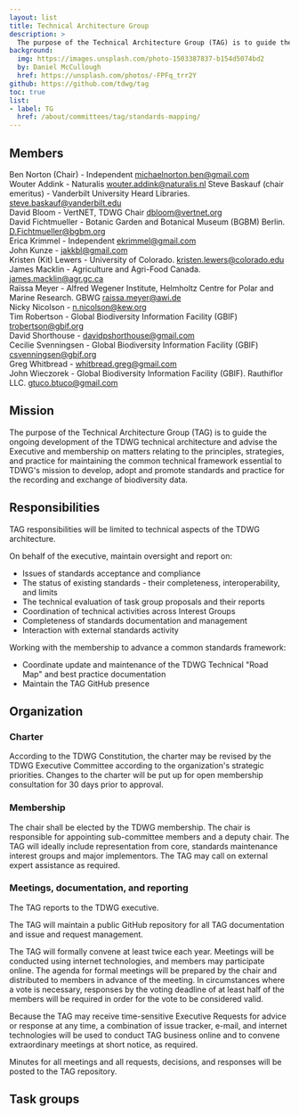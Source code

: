 ```yaml
---
layout: list
title: Technical Architecture Group
description: >
  The purpose of the Technical Architecture Group (TAG) is to guide the ongoing development of the TDWG technical architecture and advise the Executive and membership on matters relating to the principles, strategies, and practice for maintaining the common technical framework essential to TDWG's mission to develop, adopt and promote standards and practice for the recording and exchange of biodiversity data.
background:
  img: https://images.unsplash.com/photo-1503387837-b154d5074bd2
  by: Daniel McCullough
  href: https://unsplash.com/photos/-FPFq_trr2Y
github: https://github.com/tdwg/tag
toc: true
list:
- label: TG
  href: /about/committees/tag/standards-mapping/
---
```


## Members

Ben Norton (Chair) - Independent [michaelnorton.ben@gmail.com](mailto:michaelnorton.ben@gmail.com)  
Wouter Addink - Naturalis [wouter.addink@naturalis.nl](mailto:wouter.addink@naturalis.nl)
Steve Baskauf (chair emeritus) - Vanderbilt University Heard Libraries. [steve.baskauf@vanderbilt.edu](mailto:steve.baskauf@vanderbilt.edu)  
David Bloom - VertNET, TDWG Chair [dbloom@vertnet.org](dbloom@vertnet.org)  
David Fichtmueller - Botanic Garden and Botanical Museum (BGBM) Berlin. [D.Fichtmueller@bgbm.org](mailto:D.Fichtmueller@bgbm.org)  
Erica Krimmel - Independent [ekrimmel@gmail.com](ekrimmel@gmail.com)  
John Kunze - [jakkbl@gmail.com](jakkbl@gmail.com)  
Kristen (Kit) Lewers - University of Colorado. [kristen.lewers@colorado.edu](mailto:kristen.lewers@colorado.edu)  
James Macklin - Agriculture and Agri-Food Canada. [james.macklin@agr.gc.ca](mailto:james.macklin@agr.gc.ca)  
Raïssa Meyer -  Alfred Wegener Institute, Helmholtz Centre for Polar and Marine Research. GBWG [raissa.meyer@awi.de](mailto:raissa.meyer@awi.de)  
Nicky Nicolson - [n.nicolson@kew.org](n.nicolson@kew.org)  
Tim Robertson - Global Biodiversity Information Facility (GBIF) [trobertson@gbif.org](mailto:trobertson@gbif.org)  
David Shorthouse - [davidpshorthouse@gmail.com](mailto:davidpshorthouse@gmail.com)  
Cecilie Svenningsen - Global Biodiversity Information Facility (GBIF) [csvenningsen@gbif.org](csvenningsen@gbif.org)  
Greg Whitbread - [whitbread.greg@gmail.com](whitbread.greg@gmail.com)  
John Wieczorek - Global Biodiversity Information Facility (GBIF). Rauthiflor LLC. [gtuco.btuco@gmail.com](mailto:gtuco.btuco@gmail.com)  

## Mission

The purpose of the Technical Architecture Group (TAG) is to guide the ongoing development of the TDWG technical architecture and advise the Executive and membership on matters relating to the principles, strategies, and practice for maintaining the common technical framework essential to TDWG's mission to develop, adopt and promote standards and practice for the recording and exchange of biodiversity data.

## Responsibilities

TAG responsibilities will be limited to technical aspects of the TDWG architecture.

On behalf of the executive, maintain oversight and report on:

- Issues of standards acceptance and compliance
- The status of existing standards - their completeness, interoperability, and limits
- The technical evaluation of task group proposals and their reports
- Coordination of technical activities across Interest Groups
- Completeness of standards documentation and management
- Interaction with external standards activity

Working with the membership to advance a common standards framework:

- Coordinate update and maintenance of the TDWG Technical "Road Map" and best practice documentation
- Maintain the TAG GitHub presence

## Organization

### Charter

According to the TDWG Constitution, the charter may be revised by the TDWG Executive Committee according to the organization's strategic priorities. Changes to the charter will be put up for open membership consultation for 30 days prior to approval.

### Membership

The chair shall be elected by the TDWG membership. The chair is responsible for appointing sub-committee members and a deputy chair. The TAG will ideally include representation from core, standards maintenance interest groups and major implementors. The TAG may call on external expert assistance as required.

### Meetings, documentation, and reporting

The TAG reports to the TDWG executive.

The TAG will maintain a public GitHub repository for all TAG documentation and issue and request management.

The TAG will formally convene at least twice each year. Meetings will be conducted using internet technologies, and members may participate online. The agenda for formal meetings will be prepared by the chair and distributed to members in advance of the meeting. In circumstances where a vote is necessary, responses by the voting deadline of at least half of the members will be required in order for the vote to be considered valid.

Because the TAG may receive time-sensitive Executive Requests for advice or response at any time, a combination of issue tracker, e-mail, and internet technologies will be used to conduct TAG business online and to convene extraordinary meetings at short notice, as required.

Minutes for all meetings and all requests, decisions, and responses will be posted to the TAG repository.

## Task groups

<!-- list will be inserted below content -->
